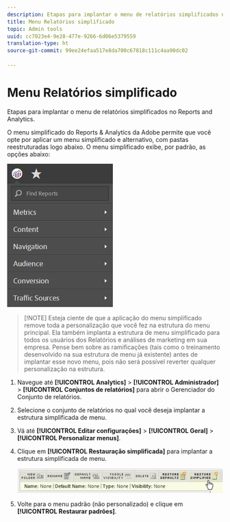 ```yaml
---
description: Etapas para implantar o menu de relatórios simplificados no Reports and Analytics.
title: Menu Relatórios simplificado
topic: Admin tools
uuid: cc7023e4-9e28-477e-9266-6d06e5379559
translation-type: ht
source-git-commit: 99ee24efaa517e8da700c67818c111c4aa90dc02

---
```



# Menu Relatórios simplificado

Etapas para implantar o menu de relatórios simplificados no Reports and Analytics.

O menu simplificado do Reports &amp; Analytics da Adobe permite que você opte por aplicar um menu simplificado e alternativo, com pastas reestruturadas logo abaixo. O menu simplificado exibe, por padrão, as opções abaixo:

![](assets/simplified-menu.png)

> [!NOTE] Esteja ciente de que a aplicação do menu simplificado remove toda a personalização que você fez na estrutura do menu principal. Ela também implanta a estrutura de menu simplificado para todos os usuários dos Relatórios e análises de marketing em sua empresa. Pense bem sobre as ramificações (tais como o treinamento desenvolvido na sua estrutura de menu já existente) antes de implantar esse novo menu, pois não será possível reverter qualquer personalização na estrutura.

1. Navegue até **[!UICONTROL Analytics]** > **[!UICONTROL Administrador]** > **[!UICONTROL Conjuntos de relatórios]** para abrir o Gerenciador do Conjunto de relatórios.
1. Selecione o conjunto de relatórios no qual você deseja implantar a estrutura simplificada de menu.
1. Vá até **[!UICONTROL Editar configurações]** > **[!UICONTROL Geral]** > **[!UICONTROL Personalizar menus]**.
1. Clique em **[!UICONTROL Restauração simplificada]** para implantar a estrutura simplificada de menu.

   ![](assets/restore-simplified.png)

1. Volte para o menu padrão (não personalizado) e clique em **[!UICONTROL Restaurar padrões]**.

